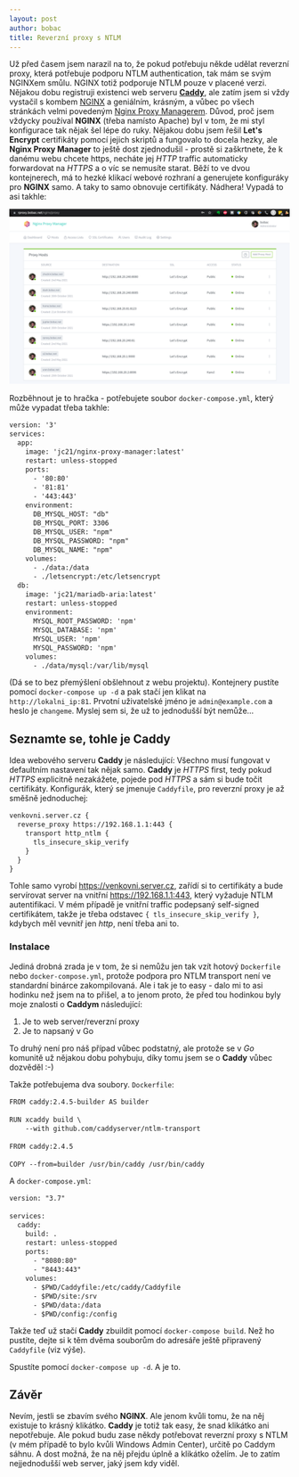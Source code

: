 ```yaml
---
layout: post
author: bobac
title: Reverzní proxy s NTLM
---
```

Už před časem jsem narazil na to, že pokud potřebuju někde udělat reverzní proxy, která potřebuje podporu NTLM authentication, tak mám se svým NGINXem smůlu. NGINX totiž podporuje NTLM pouze v placené verzi. Nějakou dobu registruji existenci web serveru **[Caddy](https://caddyserver.com/)**, ale zatím jsem si vždy vystačil s kombem [NGINX](https://www.nginx.com/) a geniálním, krásným, a vůbec po všech stránkách velmi povedeným [Nginx Proxy Managerem](https://nginxproxymanager.com/). Důvod, proč jsem vždycky používal **NGINX** (třeba namísto Apache) byl v tom, že mi styl konfigurace tak nějak šel lépe do ruky. Nějakou dobu jsem řešil **Let's Encrypt** certifikáty pomocí jejich skriptů a fungovalo to docela hezky, ale **Nginx Proxy Manager** to ještě dost zjednodušil - prostě si zaškrtnete, že k danému webu chcete https, necháte jej *HTTP* traffic automaticky forwardovat na *HTTPS* a o víc se nemusíte starat. Běží to ve dvou kontejnerech, má to hezké klikací webové rozhraní a generujete konfiguráky pro **NGINX** samo. A taky to samo obnovuje certifikáty. Nádhera! Vypadá to asi takhle:

![Screenshot z Nginx Proxy Manageru](/assets/images/proxy-manager.png)

Rozběhnout je to hračka - potřebujete soubor `docker-compose.yml`, který může vypadat třeba takhle:
```
version: '3'
services:
  app:
    image: 'jc21/nginx-proxy-manager:latest'
    restart: unless-stopped
    ports:
      - '80:80'
      - '81:81'
      - '443:443'
    environment:
      DB_MYSQL_HOST: "db"
      DB_MYSQL_PORT: 3306
      DB_MYSQL_USER: "npm"
      DB_MYSQL_PASSWORD: "npm"
      DB_MYSQL_NAME: "npm"
    volumes:
      - ./data:/data
      - ./letsencrypt:/etc/letsencrypt
  db:
    image: 'jc21/mariadb-aria:latest'
    restart: unless-stopped
    environment:
      MYSQL_ROOT_PASSWORD: 'npm'
      MYSQL_DATABASE: 'npm'
      MYSQL_USER: 'npm'
      MYSQL_PASSWORD: 'npm'
    volumes:
      - ./data/mysql:/var/lib/mysql
```
(Dá se to bez přemýšlení obšlehnout z webu projektu).
Kontejnery pustíte pomocí `docker-compose up -d` a pak stačí jen klikat na `http://lokalni_ip:81`. Prvotní uživatelské jméno je `admin@example.com` a heslo je `changeme`. Myslej sem si, že už to jednodušší být nemůže...

## Seznamte se, tohle je Caddy
Idea webového serveru **Caddy** je následující: Všechno musí fungovat v defaultním nastavení tak nějak samo. **Caddy** je *HTTPS* first, tedy pokud *HTTPS* explicitně nezakážete, pojede pod *HTTPS* a sám si bude točit certifikáty. Konfigurák, který se jmenuje `Caddyfile`, pro reverzní proxy je až směšně jednoduchej:
```
venkovni.server.cz {
  reverse_proxy https://192.168.1.1:443 {
    transport http_ntlm {
      tls_insecure_skip_verify
    }
  }
}
```
Tohle samo vyrobí https://venkovni.server.cz, zařídí si to certifikáty a bude servírovat server na vnitřní https://192.168.1.1:443, který vyžaduje NTLM autentifikaci. V mém případě je vnitřní traffic podepsaný self-signed certifikátem, takže je třeba odstavec `{ tls_insecure_skip_verify }`, kdybych měl vevnitř jen *http*, není třeba ani to.

### Instalace
Jediná drobná zrada je v tom, že si nemůžu jen tak vzít hotový `Dockerfile` nebo `docker-compose.yml`, protože podpora pro NTLM transport není ve standardní binárce zakompilovaná. Ale i tak je to easy - dalo mi to asi hodinku než jsem na to přišel, a to jenom proto, že před tou hodinkou byly moje znalosti o **Caddym** následující:

1. Je to web server/reverzní proxy
2. Je to napsaný v Go

To druhý není pro náš případ vůbec podstatný, ale protože se v *Go* komunitě už nějakou dobu pohybuju, díky tomu jsem se o **Caddy** vůbec dozvěděl :-)

Takže potřebujema dva soubory. `Dockerfile`:
```
FROM caddy:2.4.5-builder AS builder

RUN xcaddy build \
    --with github.com/caddyserver/ntlm-transport

FROM caddy:2.4.5

COPY --from=builder /usr/bin/caddy /usr/bin/caddy
```

A `docker-compose.yml`:
```
version: "3.7"

services:
  caddy:
    build: .
    restart: unless-stopped
    ports:
      - "8080:80"
      - "8443:443"
    volumes:
      - $PWD/Caddyfile:/etc/caddy/Caddyfile
      - $PWD/site:/srv
      - $PWD/data:/data
      - $PWD/config:/config
```

Takže teď už stačí **Caddy** zbuildit pomocí `docker-compose build`. Než ho pustíte, dejte si k těm dvěma souborům do adresáře ještě připravený `Caddyfile` (viz výše).

Spustíte pomocí `docker-compose up -d`.
A je to.

## Závěr
Nevím, jestli se zbavím svého **NGINX**. Ale jenom kvůli tomu, že na něj existuje to krásný klikátko. **Caddy** je totiž tak easy, že snad klikátko ani nepotřebuje. Ale pokud budu zase někdy potřebovat reverzní proxy s NTLM (v mém případě to bylo kvůli Windows Admin Center), určitě po Caddym sáhnu. A dost možná, že na něj přejdu úplně a klikátko oželím. Je to zatím nejjednodušší web server, jaký jsem kdy viděl.

